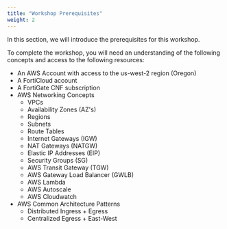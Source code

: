 ```yaml
---
title: "Workshop Prerequisites"
weight: 2
---
```


In this section, we will introduce the prerequisites for this workshop. 

To complete the workshop, you will need an understanding of the following concepts and access to the following resources:

* An AWS Account with access to the us-west-2 region (Oregon)
* A FortiCloud account
* A FortiGate CNF subscription
* AWS Networking Concepts
    * VPCs
    * Availability Zones (AZ's)
    * Regions
    * Subnets
    * Route Tables
    * Internet Gateways (IGW)
    * NAT Gateways (NATGW)
    * Elastic IP Addresses (EIP)
    * Security Groups (SG)
    * AWS Transit Gateway (TGW)
    * AWS Gateway Load Balancer (GWLB)
    * AWS Lambda
    * AWS Autoscale
    * AWS Cloudwatch
* AWS Common Architecture Patterns
    * Distributed Ingress + Egress
    * Centralized Egress + East-West

